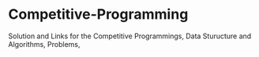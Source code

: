 # Competitive-Programming
Solution and Links for the Competitive Programmings, Data Sturucture and Algorithms, Problems,
